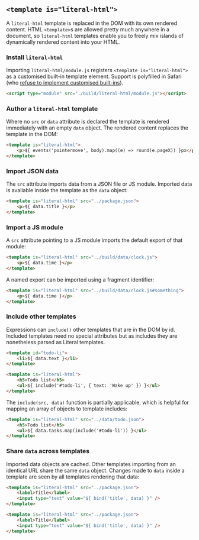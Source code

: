 
## `<template is="literal-html">`

A `literal-html` template is replaced in the DOM with its own rendered content.
HTML `<template>`s are allowed pretty much anywhere in a document, so
`literal-html` templates enable you to freely mix islands of dynamically
rendered content into your HTML.


### Install `literal-html`

Importing `literal-html/module.js` registers `<template is="literal-html">` as
a customised built-in template element. Support is polyfilled in Safari (who
[refuse to implement customised built-ins](https://github.com/WebKit/standards-positions/issues/97])).

```html
<script type="module" src="./build/literal-html/module.js"></script>
```


### Author a `literal-html` template

Where no `src` or `data` attribute is declared the template is rendered
immediately with an empty `data` object. The rendered content replaces the
template in the DOM:

```html
<template is="literal-html">
    <p>${ events('pointermove', body).map((e) => round(e.pageX)) }px</p>
</template>
```
<div class="demo-block block">
<template is="literal-html">
    <p>${ events('pointermove', body).map((e) => round(e.pageX)) }px</p>
</template>
</div>


### Import JSON data

The `src` attribute imports data from a JSON file or JS module. Imported data
is available inside the template as the `data` object:

```html
<template is="literal-html" src="../package.json">
    <p>${ data.title }</p>
</template>
```
<div class="demo-block block">
<template is="literal-html" src="../package.json">
    <p>${ data.title }</p>
</template>
</div>


### Import a JS module

A `src` attribute pointing to a JS module imports the default export of that
module:

```html
<template is="literal-html" src="../build/data/clock.js">
    <p>${ data.time }</p>
</template>
```
<div class="demo-block block">
<template is="literal-html" src="../build/data/clock.js">
    <p>${ data.time }</p>
</template>
</div>

A named export can be imported using a fragment identifier:

```html
<template is="literal-html" src="../build/data/clock.js#something">
    <p>${ data.time }</p>
</template>
```
<div class="demo-block block">
<template is="literal-html" src="../build/data/clock.js#somethin">
    <p>${ data.time }</p>
</template>
</div>


### Include other templates

Expressions can `include()` other templates that are in the DOM by id. Included
templates need no special attributes but as includes they are nonetheless parsed
as Literal templates.

```html
<template id="todo-li">
    <li>${ data.text }</li>
</template>

<template is="literal-html">
    <h5>Todo list</h5>
    <ul>${ include('#todo-li', { text: 'Wake up' }) }</ul>
</template>
```
<div class="demo-block block">
<template id="todo-li">
    <li>${ data.text }</li>
</template>
<template is="literal-html">
    <h5>Todo list</h5>
    <ul>${ include('#todo-li', { text: 'Wake up' }) }</ul>
</template>
</div>


The `include(src, data)` function is partially applicable, which is helpful for
mapping an array of objects to template includes:

```html
<template is="literal-html" src="../data/todo.json">
    <h5>Todo list</h5>
    <ul>${ data.tasks.map(include('#todo-li')) }</ul>
</template>
```
<div class="demo-block block">
<template is="literal-html" src="../../data/todo.json">
    <h5>Todo list</h5>
    <ul>${ data.tasks.map(include('#todo-li')) }</ul>
</template>
</div>


### Share `data` across templates

Imported data objects are cached. Other templates importing from an identical
URL share the same `data` object. Changes made to `data` inside a template are
seen by all templates rendering that data:

```html
<template is="literal-html" src="../package.json">
    <label>Title</label>
    <input type="text" value="${ bind('title', data) }" />
</template>

<template is="literal-html" src="../package.json">
    <label>Title</label>
    <input type="text" value="${ bind('title', data) }" />
</template>
```
<div class="demo-block block">
<template is="literal-html" src="../package.json">
    <label>Title</label>
    <input type="text" value="${ bind('title', data) }" />
</template>

<template is="literal-html" src="../package.json">
    <label>Title</label>
    <input type="text" value="${ bind('title', data) }" />
</template>
</div>
